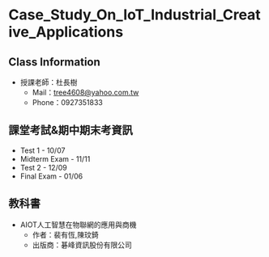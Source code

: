 # Case_Study_On_IoT_Industrial_Creative_Applications


## Class Information
- 授課老師：杜長樹
    - Mail：tree4608@yahoo.com.tw
    - Phone：0927351833

## 課堂考試&期中期末考資訊
- Test 1 - 10/07
- Midterm Exam - 11/11
- Test 2 - 12/09
- Final Exam - 01/06

## 教科書
- AIOT人工智慧在物聯網的應用與商機
    - 作者：裴有恆,陳玟錡
    - 出版商：碁峰資訊股份有限公司
